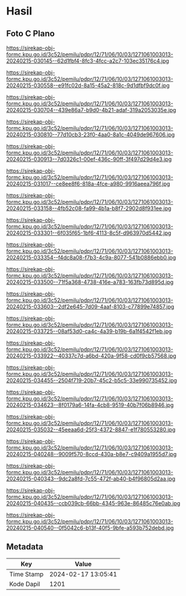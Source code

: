 # Hasil

## Foto C Plano

https://sirekap-obj-formc.kpu.go.id/3c52/pemilu/pdpr/12/71/06/10/03/1271061003013-20240215-030145--62d1fbf4-8fc3-4fcc-a2c7-103ec35176c4.jpg

https://sirekap-obj-formc.kpu.go.id/3c52/pemilu/pdpr/12/71/06/10/03/1271061003013-20240215-030558--e91fc02d-8a15-45a2-818c-9d1dfbf9dc0f.jpg

https://sirekap-obj-formc.kpu.go.id/3c52/pemilu/pdpr/12/71/06/10/03/1271061003013-20240215-030704--439e86a7-b9d0-4b21-adaf-319a2053035e.jpg

https://sirekap-obj-formc.kpu.go.id/3c52/pemilu/pdpr/12/71/06/10/03/1271061003013-20240215-030810--77d10cb3-23f0-4aa0-8a1c-4049de967606.jpg

https://sirekap-obj-formc.kpu.go.id/3c52/pemilu/pdpr/12/71/06/10/03/1271061003013-20240215-030913--7d0326c1-00ef-436c-90ff-3f497d29d4e3.jpg

https://sirekap-obj-formc.kpu.go.id/3c52/pemilu/pdpr/12/71/06/10/03/1271061003013-20240215-031017--ce8ee8f6-818a-4fce-a980-9916aeea796f.jpg

https://sirekap-obj-formc.kpu.go.id/3c52/pemilu/pdpr/12/71/06/10/03/1271061003013-20240215-033158--4fb52c08-fa99-4b1a-b8f7-2902d8f931ee.jpg

https://sirekap-obj-formc.kpu.go.id/3c52/pemilu/pdpr/12/71/06/10/03/1271061003013-20240215-033301--6f035f65-1bf6-4113-8c5f-d963970d5442.jpg

https://sirekap-obj-formc.kpu.go.id/3c52/pemilu/pdpr/12/71/06/10/03/1271061003013-20240215-033354--f4dc8a08-f7b3-4c9a-8077-541b0886ebb0.jpg

https://sirekap-obj-formc.kpu.go.id/3c52/pemilu/pdpr/12/71/06/10/03/1271061003013-20240215-033500--71f5a368-4738-416e-a783-163fb73d895d.jpg

https://sirekap-obj-formc.kpu.go.id/3c52/pemilu/pdpr/12/71/06/10/03/1271061003013-20240215-033603--2df2e645-7d09-4aaf-8103-c77899e74857.jpg

https://sirekap-obj-formc.kpu.go.id/3c52/pemilu/pdpr/12/71/06/10/03/1271061003013-20240215-033725--08af53d0-ca4c-4a39-b19b-6a1f4542f1eb.jpg

https://sirekap-obj-formc.kpu.go.id/3c52/pemilu/pdpr/12/71/06/10/03/1271061003013-20240215-033922--40337c7d-a6bd-420a-9f58-cd0f9cb57568.jpg

https://sirekap-obj-formc.kpu.go.id/3c52/pemilu/pdpr/12/71/06/10/03/1271061003013-20240215-034455--2504f719-20b7-45c2-b5c5-33e990735452.jpg

https://sirekap-obj-formc.kpu.go.id/3c52/pemilu/pdpr/12/71/06/10/03/1271061003013-20240215-034623--8f0179a6-14fa-4cb8-9519-40b7f06b8946.jpg

https://sirekap-obj-formc.kpu.go.id/3c52/pemilu/pdpr/12/71/06/10/03/1271061003013-20240215-035032--45eeaa6d-25f3-4372-8847-e1f780553280.jpg

https://sirekap-obj-formc.kpu.go.id/3c52/pemilu/pdpr/12/71/06/10/03/1271061003013-20240215-040248--9009f570-8ccd-430a-b8e7-c9409a1955d7.jpg

https://sirekap-obj-formc.kpu.go.id/3c52/pemilu/pdpr/12/71/06/10/03/1271061003013-20240215-040343--9dc2a8fd-7c55-472f-ab40-b4f96805d2aa.jpg

https://sirekap-obj-formc.kpu.go.id/3c52/pemilu/pdpr/12/71/06/10/03/1271061003013-20240215-040435--ccb039cb-66bb-4345-963e-86485c76e0ab.jpg

https://sirekap-obj-formc.kpu.go.id/3c52/pemilu/pdpr/12/71/06/10/03/1271061003013-20240215-040540--0f5042c6-b13f-40f5-9bfe-a593b752debd.jpg


## Metadata

| Key        | Value               |
| ---------- | ------------------- |
| Time Stamp | 2024-02-17 13:05:41 |
| Kode Dapil | 1201                |



